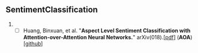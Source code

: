 ## SentimentClassification

1. - [ ] Huang, Binxuan, et al. "**Aspect Level Sentiment Classification with Attention-over-Attention Neural Networks.**" arXiv(018).[[pdf]](https://arxiv.org/abs/1804.06536) (**AOA**)[[github]](https://github.com/songyouwei/ABSA-PyTorch)
